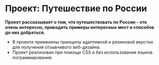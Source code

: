 # Проект: Путешествие по России

__Проект рассказывает о том, что путешествовать по России - это очень интересно, приводить примеры интересных мест и способов до них добраться.__

* В проекте применены принципы адаптивной и резиновой верстки для получения отзывчивого веб-дизайна.
* Проект реализован при помощи CSS и без использования языков пограммирования.
